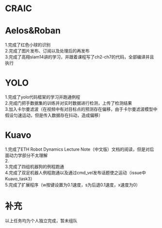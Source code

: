 # CRAIC
# Aelos&Roban
1.完成了红色小球的识别\
2.完成了图片发布、订阅以及处理后的再发布\
3.完成了高翔slam14讲的学习，并跟着课程写了ch2-ch7的代码，全部编译并且执行
# YOLO
1.完成了yolo代码框架的学习并跑通例程\
2.完成门把手数据集的训练并对实时数据进行检测，上传了检测结果\
3.加入卡尔曼滤波（在视频中有对目标点的预测存在偏移，由于卡尔曼滤波模型中假设匀速运动，但是传入数据存在抖动，造成偏移）
# Kuavo
1.完成了ETH Robot Dynamics Lecture Note（中文版）文档的阅读，但是对后面动力学部分不太理解\
2.\
3.完成了四组机器狗的例程跑通\
4.完成了双足机器人例程跑通以及通过cmd_vel发布话题使之运动（issue中Kuavo_task3）\
5.完成了扩展程序（w按键设置为0.1速度，s为后退0.1速度，x速度为0）
# 补充
以上任务均为个人独立完成，暂未组队
